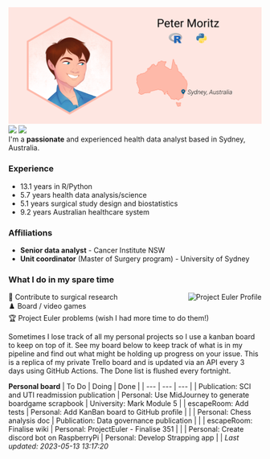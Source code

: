 ![](img/ProfileBanner.png)
[![](https://img.shields.io/badge/LinkedIn-blue?logo=linkedin)](https://www.linkedin.com/in/peter-moritz/) 
[![](https://img.shields.io/badge/ORCID-A6CE39?logo=orcid&logoColor=white)](https://orcid.org/0000-0002-0106-3893)  
I'm a **passionate** and experienced health data analyst based in Sydney, Australia.

### Experience

* <!--RPythonExp-->13.1<!--END--> years in R/Python
* <!--HealthAnalysis-->5.7<!--END--> years health data analysis/science
* <!--SurgDesign-->5.1<!--END--> years surgical study design and biostatistics
* <!--AusHC-->9.2<!--END--> years Australian healthcare system

### Affiliations

* **Senior data analyst** - Cancer Institute NSW
* **Unit coordinator** (Master of Surgery program) - University of Sydney

### What I do in my spare time

:memo: Contribute to surgical research<img src="https://projecteuler.net/profile/PeterM74.png" alt="Project Euler Profile" align="right"/>  
:chess_pawn: Board / video games  
:trophy: Project Euler problems (wish I had more time to do them!)

Sometimes I lose track of all my personal projects so I use a kanban board to keep on top of it. See my board below to keep track of what is in my pipeline and find out what might be holding up progress on your issue. This is a replica of my private Trello board and is updated via an API every 3 days using GitHub Actions. The Done list is flushed every fortnight.

<!--TrelloBoard-->
**Personal board**
| To Do | Doing | Done |
| --- | --- | --- |
| Publication: SCI and UTI readmission publication | Personal: Use MidJourney to generate boardgame scrapbook | University: Mark Module 5 |
| escapeRoom: Add tests | Personal: Add KanBan board to GitHub profile |   |
| Personal: Chess analysis doc | Publication: Data governance publication |   |
| escapeRoom: Finalise wiki | Personal: ProjectEuler - Finalise 351 |   |
| Personal: Create discord bot on RaspberryPi | Personal: Develop Strapping app |   |
*Last updated: 2023-05-13 13:17:20*
<!--END-->
